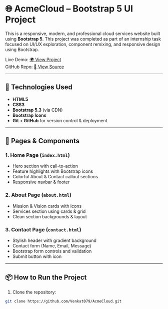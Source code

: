 # 🌐 AcmeCloud – Bootstrap 5 UI Project

This is a responsive, modern, and professional cloud services website built using **Bootstrap 5**. This project was completed as part of an internship task focused on UI/UX exploration, component remixing, and responsive design using Bootstrap.

Live Demo: [🌍 View Project](https://Venkat079.github.io/AcmeCloud/)  
GitHub Repo: [📁 View Source](https://github.com/Venkat079/AcmeCloud)

---


## 🚀 Technologies Used

- **HTML5**
- **CSS3**
- **Bootstrap 5.3** (via CDN)
- **Bootstrap Icons**
- **Git + GitHub** for version control & deployment

---

## 🧩 Pages & Components

### 1. **Home Page** (`index.html`)
- Hero section with call-to-action
- Feature highlights with Bootstrap icons
- Colorful About & Contact callout sections
- Responsive navbar & footer

### 2. **About Page** (`about.html`)
- Mission & Vision cards with icons
- Services section using cards & grid
- Clean section backgrounds & layout

### 3. **Contact Page** (`contact.html`)
- Stylish header with gradient background
- Contact form (Name, Email, Message)
- Bootstrap form controls and validation
- Submit button with icon

---

## 📦 How to Run the Project

1. Clone the repository:
```bash
git clone https://github.com/Venkat079/AcmeCloud.git





